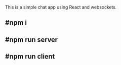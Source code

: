 This is a simple chat app using React and websockets.

#npm i
---------------
#npm run server
--------------
#npm run client
---------------
